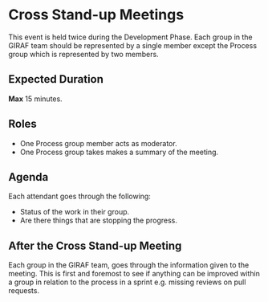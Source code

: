 # Cross Stand-up Meetings

This event is held twice during the Development Phase. Each group in the GIRAF
team should be represented by a single member except the Process group which is
represented by two members.

## Expected Duration

**Max** 15 minutes.

## Roles

- One Process group member acts as moderator.
- One Process group takes makes a summary of the meeting. 

## Agenda

Each attendant goes through the following:

- Status of the work in their group.
- Are there things that are stopping the progress.

## After the Cross Stand-up Meeting

Each group in the GIRAF team, goes through the information given to the meeting.
This is first and foremost to see if anything can be improved within a group in
relation to the process in a sprint e.g. missing reviews on pull requests. 